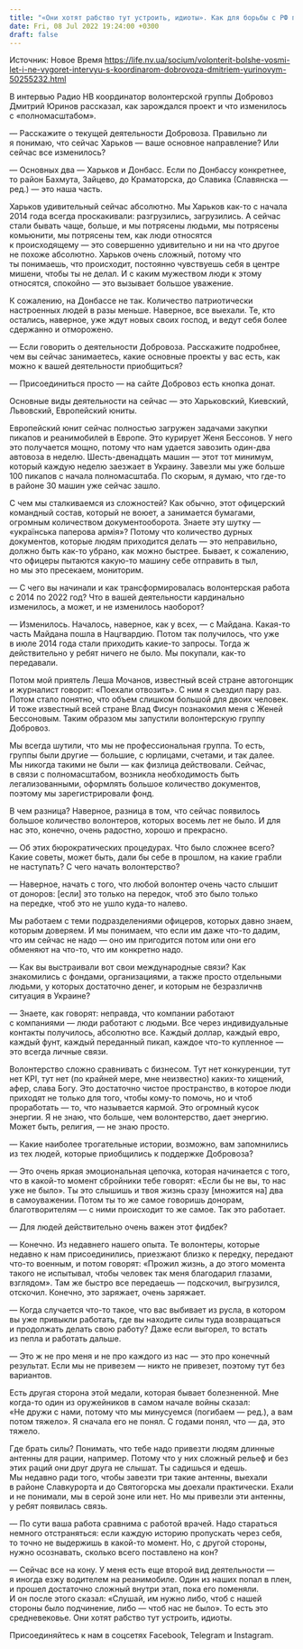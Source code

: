 ```yaml
---
title: "«Они хотят рабство тут устроить, идиоты». Как для борьбы с РФ перегоняют пикапы и скорые на передовую — интервью с активистом Юриновым"
date: Fri, 08 Jul 2022 19:24:00 +0300
draft: false
---
```

Источник: Новое Время https://life.nv.ua/socium/volonterit-bolshe-vosmi-let-i-ne-vygoret-intervyu-s-koordinarom-dobrovoza-dmitriem-yurinovym-50255232.html


 В интервью Радио НВ координатор волонтерской группы Добровоз Дмитрий Юринов рассказал, как зарождался проект и что изменилось с «полномасштабом».

— Расскажите о текущей деятельности Добровоза. Правильно ли я понимаю, что сейчас Харьков — ваше основное направление? Или сейчас все изменилось?

— Основных два — Харьков и Донбасс. Если по Донбассу конкретнее, то район Бахмута, Зайцево, до Краматорска, до Славика (Славянска — ред.) — это наша часть.

Харьков удивительный сейчас абсолютно. Мы Харьков как-то с начала 2014 года всегда проскакивали: разгрузились, загрузились. А сейчас стали бывать чаще, больше, и мы потрясены людьми, мы потрясены комьюнити, мы потрясены тем, как люди относятся к происходящему — это совершенно удивительно и ни на что другое не похоже абсолютно. Харьков очень сложный, потому что ты понимаешь, что происходит, постоянно чувствуешь себя в центре мишени, чтобы ты не делал. И с каким мужеством люди к этому относятся, спокойно — это вызывает большое уважение.

К сожалению, на Донбассе не так. Количество патриотически настроенных людей в разы меньше. Наверное, все выехали. Те, кто остались, наверное, уже ждут новых своих господ, и ведут себя более сдержанно и отморожено.

— Если говорить о деятельности Добровоза. Расскажите подробнее, чем вы сейчас занимаетесь, какие основные проекты у вас есть, как можно к вашей деятельности приобщиться?

— Присоединиться просто — на сайте Добровоз есть кнопка донат.

Основные виды деятельности на сейчас — это Харьковский, Киевский, Львовский, Европейский юниты.

Европейский юнит сейчас полностью загружен задачами закупки пикапов и реанимобилей в Европе. Это курирует Женя Бессонов. У него это получается мощно, потому что нам удается завозить один-два автовоза в неделю. Шесть-двенадцать машин — этот тот минимум, который каждую неделю заезжает в Украину. Завезли мы уже больше 100 пикапов с начала полномасштаба. По скорым, я думаю, что где-то в районе 30 машин уже сейчас зашло.

С чем мы сталкиваемся из сложностей? Как обычно, этот офицерский командный состав, который не воюет, а занимается бумагами, огромным количеством документооборота. Знаете эту шутку — «українська паперова армія»? Потому что количество дурных документов, которые людям приходится делать — это неправильно, должно быть как-то убрано, как можно быстрее. Бывает, к сожалению, что офицеры пытаются какую-то машину себе отправить в тыл, но мы это пресекаем, мониторим.

— С чего вы начинали и как трансформировалась волонтерская работа с 2014 по 2022 год? Что в вашей деятельности кардинально изменилось, а может, и не изменилось наоборот?

— Изменилось. Началось, наверное, как у всех, — с Майдана. Какая-то часть Майдана пошла в Нацгвардию. Потом так получилось, что уже в июле 2014 года стали приходить какие-то запросы. Тогда ж действительно у ребят ничего не было. Мы покупали, как-то передавали.

Потом мой приятель Леша Мочанов, известный всей стране автогонщик и журналист говорит: «Поехали отвозить». С ним я съездил пару раз. Потом стало понятно, что объем слишком большой для двоих человек. И тоже известный всей стране Влад Фисун познакомил меня с Женей Бессоновым. Таким образом мы запустили волонтерскую группу Добровоз.

Мы всегда шутили, что мы не профессиональная группа. То есть, группы были другие — большие, с юрлицами, счетами, и так далее. Мы никогда такими не были — как физлица действовали. Сейчас, в связи с полномасштабом, возникла необходимость быть легализованными, оформлять большое количество документов, поэтому мы зарегистрировали фонд.

В чем разница? Наверное, разница в том, что сейчас появилось большое количество волонтеров, которых восемь лет не было. И для нас это, конечно, очень радостно, хорошо и прекрасно.

— Об этих бюрократических процедурах. Что было сложнее всего? Какие советы, может быть, дали бы себе в прошлом, на какие грабли не наступать? С чего начать волонтерство?

— Наверное, начать с того, что любой волонтер очень часто слышит от доноров: [если] это только на передок, чтоб это было только на передке, чтоб это не ушло куда-то налево.

Мы работаем с теми подразделениями офицеров, которых давно знаем, которым доверяем. И мы понимаем, что если им даже что-то дадим, что им сейчас не надо — оно им пригодится потом или они его обменяют на что-то, что им конкретно надо.

— Как вы выстраивали вот свои международные связи? Как знакомились с фондами, организациями, а также просто отдельными людьми, у которых достаточно денег, и которым не безразличнв ситуация в Украине?

— Знаете, как говорят: неправда, что компании работают с компаниями — люди работают с людьми. Все через индивидуальные контакты получилось, абсолютно все. Каждый доллар, каждый евро, каждый фунт, каждый переданный пикап, каждое что-то купленное — это всегда личные связи.

Волонтерство сложно сравнивать с бизнесом. Тут нет конкуренции, тут нет KPI, тут нет (по крайней мере, мне неизвестно) каких-то хищений, афер, слава Богу. Это достаточно чистое пространство, в которое люди приходят не только для того, чтобы кому-то помочь, но и чтоб проработать — то, что называется кармой. Это огромный кусок энергии. Я не знаю, что больше, чем волонтерство, дает энергию. Может быть, религия, — не знаю просто.

— Какие наиболее трогательные истории, возможно, вам запомнились из тех людей, которые приобщились к поддержке Добровоза?

— Это очень яркая эмоциональная цепочка, которая начинается с того, что в какой-то момент сбройники тебе говорят: «Если бы не вы, то нас уже не было». Ты это слышишь и твоя жизнь сразу [множится на] два в самоуважении. Потом ты то же самое говоришь донорам, благотворителям — с ними происходит то же самое. Так это работает.

— Для людей действительно очень важен этот фидбек?

— Конечно. Из недавнего нашего опыта. Те волонтеры, которые недавно к нам присоединились, приезжают близко к передку, передают что-то военным, и потом говорят: «Прожил жизнь, а до этого момента такого не испытывал, чтобы человек так меня благодарил глазами, взглядом». Там же быстро все передаешь — подскочил, выгрузился, отскочил. Конечно, это заряжает, очень заряжает.

— Когда случается что-то такое, что вас выбивает из русла, в котором вы уже привыкли работать, где вы находите силы туда возвращаться и продолжать делать свою работу? Даже если выгорел, то встать из пепла и работать дальше.

— Это ж не про меня и не про каждого из нас — это про конечный результат. Если мы не привезем — никто не привезет, поэтому тут без вариантов.

Есть другая сторона этой медали, которая бывает болезненной. Мне когда-то один из оружейников в самом начале войны сказал: «Не дружи с нами, потому что мы минусуемся (погибаем — ред.), а вам потом тяжело». Я сначала его не понял. С годами понял, что — да, это тяжело.

Где брать силы? Понимать, что тебе надо привезти людям длинные антенны для рации, например. Потому что у них сложный рельеф и без этих раций они друг друга не слышат. Ты садишься и едешь. Мы недавно ради того, чтобы завезти три такие антенны, выехали в районе Славкурорта и до Святогорска мы доехали практически. Ехали и не понимали, мы в серой зоне или нет. Но мы привезли эти антенны, у ребят появилась связь.

— По сути ваша работа сравнима с работой врачей. Надо стараться немного отстраняться: если каждую историю пропускать через себя, то точно не выдержишь в какой-то момент. Но, с другой стороны, нужно осознавать, сколько всего поставлено на кон?

— Сейчас все на кону. У меня есть еще второй вид деятельности — я иногда езжу водителем на реанимобиле. Один из наших попал в плен, и прошел достаточно сложный внутри этап, пока его поменяли. И он после этого сказал: «Слушай, им нужно либо, чтоб с нашей стороны было подчинение, либо — чтоб нас не было». То есть это средневековье. Они хотят рабство тут устроить, идиоты.

Присоединяйтесь к нам в соцсетях Facebook, Telegram и Instagram.
